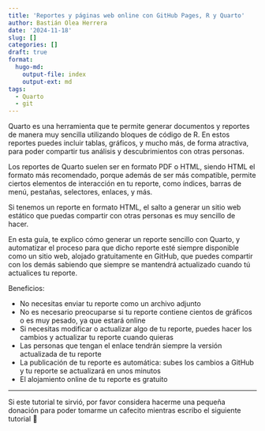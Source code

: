 ```yaml
---
title: 'Reportes y páginas web online con GitHub Pages, R y Quarto'
author: Bastián Olea Herrera
date: '2024-11-18'
slug: []
categories: []
draft: true
format:
  hugo-md:
    output-file: index
    output-ext: md
tags:
  - Quarto
  - git
---
```



Quarto es una herramienta que te permite generar documentos y reportes de manera muy sencilla utilizando bloques de código de R. En estos reportes puedes incluir tablas, gráficos, y mucho más, de forma atractiva, para poder compartir tus análisis y descubrimientos con otras personas.

Los reportes de Quarto suelen ser en formato PDF o HTML, siendo HTML el formato más recomendado, porque además de ser más compatible, permite ciertos elementos de interacción en tu reporte, como índices, barras de menú, pestañas, selectores, enlaces, y más.

Si tenemos un reporte en formato HTML, el salto a generar un sitio web estático que puedas compartir con otras personas es muy sencillo de hacer.

En esta guía, te explico cómo generar un reporte sencillo con Quarto, y automatizar el proceso para que dicho reporte esté siempre disponible como un sitio web, alojado gratuitamente en GitHub, que puedes compartir con los demás sabiendo que siempre se mantendrá actualizado cuando tú actualices tu reporte.

Beneficios:
- No necesitas enviar tu reporte como un archivo adjunto
- No es necesario preocuparse si tu reporte contiene cientos de gráficos o es muy pesado, ya que estará online
- Si necesitas modificar o actualizar algo de tu reporte, puedes hacer los cambios y actualizar tu reporte cuando quieras
- Las personas que tengan el enlace tendrán siempre la versión actualizada de tu reporte
- La publicación de tu reporte es automática: subes los cambios a GitHub y tu reporte se actualizará en unos minutos
- El alojamiento online de tu reporte es gratuito

------------------------------------------------------------------------

Si este tutorial te sirvió, por favor considera hacerme una pequeña donación para poder tomarme un cafecito mientras escribo el siguiente tutorial 🥺

<div style = "height: 18px;">
</div>
<div>
  <div style="display: flex;
  justify-content: center;
  align-items: center;">
    <script type="text/javascript" src="https://cdnjs.buymeacoffee.com/1.0.0/button.prod.min.js" data-name="bmc-button" data-slug="bastimapache" data-color="#FFDD00" data-emoji="☕"  data-font="Cookie" data-text="Regálame un cafecito" data-outline-color="#000000" data-font-color="#000000" data-coffee-color="#ffffff" ></script>
  </div>
